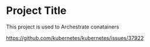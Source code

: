 # Project Title

This project is used to Archestrate conatainers 

https://github.com/kubernetes/kubernetes/issues/37922









































































